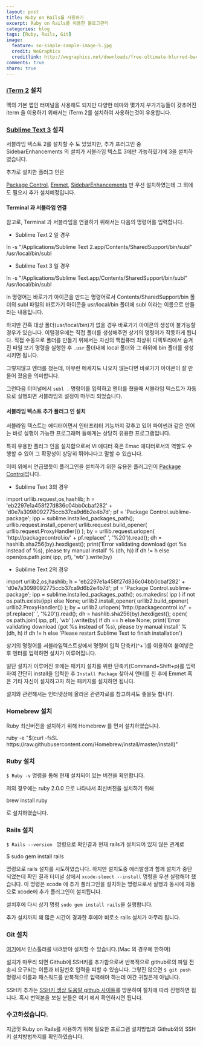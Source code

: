 ```yaml
---
layout: post
title: Ruby on Rails를 사용하기
excerpt: Ruby on Rails를 이용한 블로그관리
categories: blog
tags: [Ruby, Rails, Git]
image:
  feature: so-simple-sample-image-5.jpg
  credit: WeGraphics
  creditlink: http://wegraphics.net/downloads/free-ultimate-blurred-background-pack/
comments: true
share: true
---
```


### [iTerm 2](https://www.iterm2.com/) 설치
맥의 기본 앱인 터미널을 사용해도 되지만 다양한 테마와 몇가지 부가기능들이 갖추어진 iterm 을 이용하기 위해서는 iTerm 2를 설치하여 사용하는것이 유용합니다.

### [Sublime Text 3](http://www.sublimetext.com/3) 설치
서블라임 텍스트 2를 설치할 수 도 있었지만, 추가 프러그인 중 SidebarEnhancements 의 설치가 서블라임 텍스트 3에만 가능하였기에 3을 설치하였습니다.

추가로 설치한 플러그 인은

[Package Control](https://packagecontrol.io/), [Emmet](http://emmet.io/), [SidebarEnhancements](https://github.com/titoBouzout/SideBarEnhancements) 만 우선 설치하였는데 그 외에도 필요시 추가 설치예정입니다.

#### Terminal 과 서블라임 연결

참고로, Terminal 과 서블라임을 연결하기 위해서는 다음의 명령어를 입력합니다.

* Sublime Text 2 일 경우

<div class="notice">
ln -s "/Applications/Sublime Text 2.app/Contents/SharedSupport/bin/subl" /usr/local/bin/subl
</div>

* Sublime Text 3 일 경우

<div class="notice">
ln -s "/Applications/Sublime Text.app/Contents/SharedSupport/bin/subl" /usr/local/bin/subl
</div>

ln 명령어는 바로가기 아이콘을 만드는 명령어로서 Contents/SharedSupport/bin 폴더의 subl 파일의 바로가기 아이콘을 usr/local/bin 폴더에 subl 이라는 이름으로 만들라는 내용입니다.

하지만 간혹 대상 폴더(usr/local/bin)가 없을 경우 바로가기 아이콘의 생성이 불가능할 경우가 있습니다. 이럴경우에는 직접 폴더를 생성해주면 상기의 명령어가 작동하게 됩니다. 직접 수동으로 폴더를 만들기 위해서는 자신의 맥컴퓨터 최상위 디렉토리에서 숨겨진 파일 보기 명령을 실행한 후 `.usr` 폴더내에 local 폴더와 그 하위에 bin 폴더를 생성시키면 됩니다. 

그렇지않고 엔터를 쳤는데, 아무런 메세지도 나오지 않는다면 바로가기 아이콘이 잘 만들어 졌음을 의미합니다.

그런다음 터미널에서 `subl .` 명령어를 입력하고 엔터를 쳤을때 서블라임 텍스트가 자동으로 실행되면 서블라임의 설정이 마무리 되었습니다.

#### 서블라임 텍스트 추가 플러그 인 설치

서블라임 텍스트는 에디터이면서 인터프리터 기능까지 갖추고 있어 파이썬과 같은 언어는 바로 실행이 가능한 프로그래머 들에게는 상당히 유용한 프로그램입니다. 

특히 유용한 플러그 인을 설치함으로써 Vi 에디터 혹은 Emac 에디터로서의 역할도 수행할 수 있어 그 확장성이 상당히 뛰어나다고 말할 수 있습니다. 

이미 위에서 언급했듯이 플러그인을 설치하기 위한 유용한 플러그인이 [Package Control](https://packagecontrol.io/)입니다. 

* Sublime Text 3의 경우

<div class="notice">
import urllib.request,os,hashlib; h = 'eb2297e1a458f27d836c04bb0cbaf282' + 'd0e7a3098092775ccb37ca9d6b2e4b7d'; pf = 'Package Control.sublime-package'; ipp = sublime.installed_packages_path(); urllib.request.install_opener( urllib.request.build_opener( urllib.request.ProxyHandler()) ); by = urllib.request.urlopen( 'http://packagecontrol.io/' + pf.replace(' ', '%20')).read(); dh = hashlib.sha256(by).hexdigest(); print('Error validating download (got %s instead of %s), please try manual install' % (dh, h)) if dh != h else open(os.path.join( ipp, pf), 'wb' ).write(by)
</div>

* Sublime Text 2의 경우

<div class="notice">
import urllib2,os,hashlib; h = 'eb2297e1a458f27d836c04bb0cbaf282' + 'd0e7a3098092775ccb37ca9d6b2e4b7d'; pf = 'Package Control.sublime-package'; ipp = sublime.installed_packages_path(); os.makedirs( ipp ) if not os.path.exists(ipp) else None; urllib2.install_opener( urllib2.build_opener( urllib2.ProxyHandler()) ); by = urllib2.urlopen( 'http://packagecontrol.io/' + pf.replace(' ', '%20')).read(); dh = hashlib.sha256(by).hexdigest(); open( os.path.join( ipp, pf), 'wb' ).write(by) if dh == h else None; print('Error validating download (got %s instead of %s), please try manual install' % (dh, h) if dh != h else 'Please restart Sublime Text to finish installation')
</div>

상기의 명령어를 서블라임텍스트상에서 명령어 입력 단축키(^+`)를 이용하여 붙여넣은 후 엔터를 입력하면 설치가 이루어집니다.

일단 설치가 이루어진 후에는 패키지 설치를 위한 단축키(Command+Shift+p)를 입력하여 간단히 install을 입력한 후 `Install Package` 찾아서 엔터를 친 후에 Emmet 혹은 기타 자신이 설치하고자 하는 패키지를 설치하면 됩니다.

설치와 관련해서는 인터넷상에 올라온 관련자료를 참고하셔도 좋을듯 합니다.

### Homebrew 설치
Ruby 최신버전을 설치하기 위해 Homebrew 를 먼저 설치하였습니다.

<div class="notice">
ruby -e "$(curl -fsSL https://raw.githubusercontent.com/Homebrew/install/master/install)"
</div>

### Ruby 설치

`$ Ruby -v` 명령을 통해 현재 설치되어 있는 버전을 확인합니다.

저의 경우에는 ruby 2.0.0 으로 나타나서 최신버전을 설치하기 위해 

<div class="notice">
brew install ruby
</div>
 
로 설치하였습니다.

### Rails 설치

`$ Rails --version ` 명령으로 확인결과 현재 rails가 설치되어 있지 않은 관계로 

<div class="notice">
$ sudo gem install rails
</div>

명령으로 rails 설치를 시도하였습니다. 하지만 설치도중 에러발생과 함께 설치가 중단되었는데 확인 결과 터미널 상에서 `xcode-sleect --install` 명령을 우선 실행해야 했습니다. 이 명령은 xcode 에 추가 플러그인을 설치하는 명령으로서 실행과 동시에 자동으로 xcode에 추가 플러그인이 설치됩니다. 

설치후에 다시 상기 명령 `sudo gem install rails`을 실행합니다.

추가 설치까지 꽤 많은 시간이 경과한 후에야 비로소 rails 설치가 마무리 됩니다.

### Git 설치

[여기](http://git-scm.com/download/mac)에서 인스톨러를 내려받아 설치할 수 있습니다.(Mac 의 경우에 한하여)

설치가 마무리 되면 Github에 SSH키를 추가함으로써 반복적으로 github로의 파일 전송시 요구되는 이름과 비밀번호 입력을 피할 수 있습니다. 그렇진 않으면 `$ git push` 명령시 이름과 패스워드를 반복적으로 입력해야 하는데 여간 귀찮은게 아닙니다.

SSH키 추가는  [SSH키 생상 도움말 github 사이트](https://help.github.com/articles/generating-ssh-keys/)를 방문하여 절차에 따라 진행하면 됩니다. 혹시 번역본을 보실 분들은 여기 에서 확인하시면 됩니다.

### 수고하셨습니다.
지금껏 Ruby on Rails를 사용하기 위해 필요한 프로그램 설치방법과 Github와의 SSH키 설치방법까지를 확인하였습니다. 

